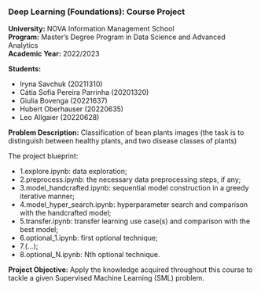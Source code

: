 ### Deep Learning (Foundations): Course Project
**University:** NOVA Information Management School<br>
**Program:** Master’s Degree Program in Data Science and Advanced Analytics<br>
**Academic Year:** 2022/2023<br>

**Students:** 
- Iryna Savchuk (20211310)
- Cátia Sofia Pereira Parrinha (20201320)
- Giulia Bovenga (20221637)
- Hubert Oberhauser	(20220635)
- Leo Allgaier (20220628)

**Problem Description:** Classification of bean plants images (the task is to distinguish between healthy plants, and two disease classes of plants)<br> 

The project blueprint:

- 1.explore.ipynb:  data exploration;
- 2.preprocess.ipynb:   the necessary data preprocessing steps, if any;
- 3.model_handcrafted.ipynb:    sequential model construction in a greedy iterative manner;
- 4.model_hyper_search.ipynb:   hyperparameter search and comparison with the handcrafted model;
- 5.transfer.ipynb: transfer learning use case(s) and comparison with the best model;
- 6.optional_1.ipynb:   first optional technique;
- 7.(...);
- 8.optional_N.ipynb:   Nth optional technique.

**Project Objective:** Apply the knowledge acquired throughout this course to tackle a given Supervised Machine Learning (SML) problem.
